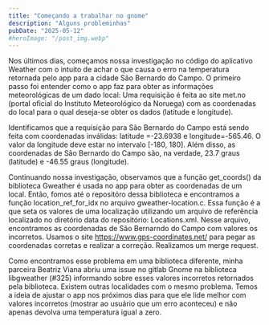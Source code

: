 ```yaml
---
title: "Começando a trabalhar no gnome"
description: "Alguns probleminhas"
pubDate: "2025-05-12"
#heroImage: "/post_img.webp"
---
```

Nos últimos dias, começamos nossa investigação no código do aplicativo Weather com o intuito de achar o que causa o erro na temperatura retornada pelo app para a cidade São Bernardo do Campo. O primeiro passo foi entender como o app faz para obter as informações meteorológicas de um dado local: Uma requisição é feita ao site met.no (portal oficial do Instituto Meteorológico da Noruega) com as coordenadas do local para o qual deseja-se obter os dados (latitude e longitude).

Identificamos que a requisição para São Bernardo do Campo está sendo feita com coordenadas inválidas: latitude =-23.6938 e longitude=-565.46. O valor da longitude deve estar no intervalo [-180, 180]. Além disso, as coordenadas de São Bernardo do Campo são, na verdade, 23.7 graus (latitude) e -46.55 graus (longitude).

Continuando nossa investigação, observamos que a função get_coords() da biblioteca Gweather é usada no app para obter as coordenadas de um local. Então, fomos até o repositóro dessa biblioteca e encontramos a função location_ref_for_idx no arquivo gweather-location.c. Essa função é a que seta os valores de uma localização utilizando um arquivo de referência localizado no diretório data do repositório: Locations.xml. Nesse arquivo, encontramos as coordenadas de São Bernarndo do Campo com valores os incorretos. Usamos o site https://www.gps-coordinates.net/ para pegar as coordenadas corretas e realizar a correção. Realizamos um merge request.

Como encontramos esse problema em uma biblioteca diferente, minha parceira Beatriz Viana abriu uma issue no gitlab Gnome na biblioteca libgweather (#325) informando sobre esses valores incorretos retornados pela biblioteca. Existem outras localidades com o mesmo problema. Temos a ideia de ajustar o app nos próximos dias para que ele lide melhor com valores incorretos (mostrar ao usuário que um erro aconteceu) e não apenas devolva uma temperatura igual a zero. 



